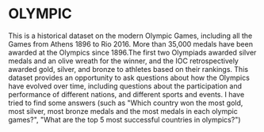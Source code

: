 # OLYMPIC
This is a historical dataset on the modern Olympic Games, including all the Games from Athens 1896 to Rio 2016.
More than 35,000 medals have been awarded at the Olympics since 1896.The first two Olympiads awarded silver medals and an olive wreath for the winner, and the IOC retrospectively awarded gold, silver, and bronze to athletes based on their rankings.
This dataset provides an opportunity to ask questions about how the Olympics have evolved over time, including questions about the participation and performance of different nations, and different sports and events.
I have tried to find some answers (such as "Which country won the most gold, most silver, most bronze medals and the most medals in each olympic games?",
"What are the top 5 most successful countries in olympics?")
